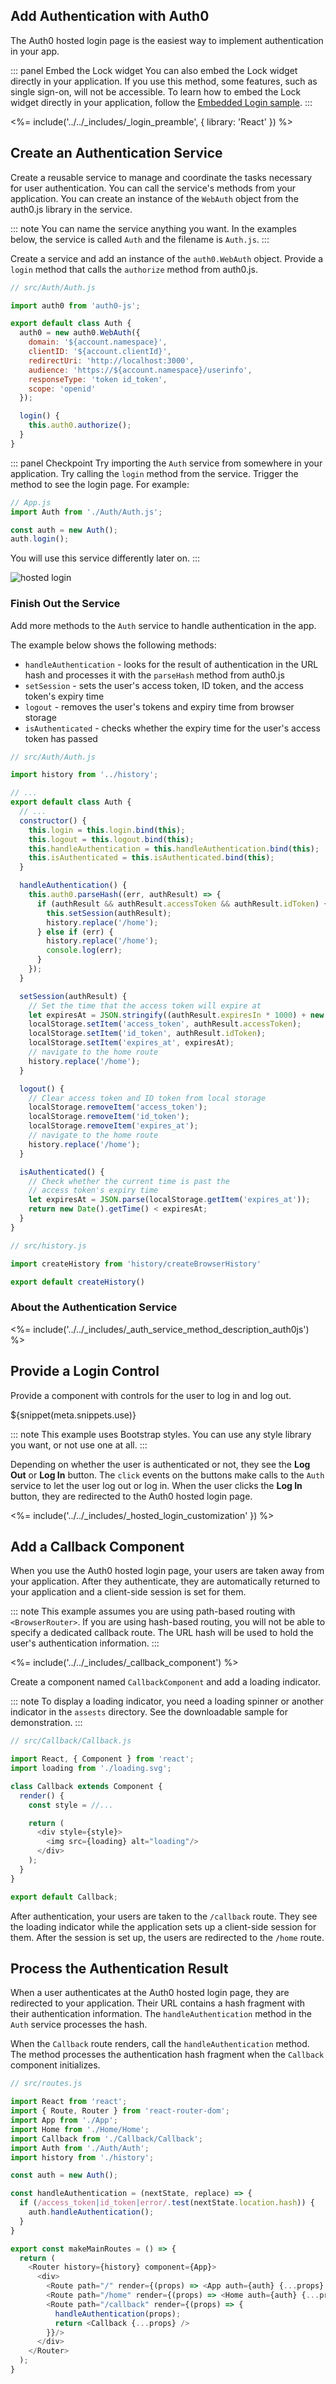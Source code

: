 ## Add Authentication with Auth0

The Auth0 hosted login page is the easiest way to implement authentication in your app. 

::: panel Embed the Lock widget
You can also embed the Lock widget directly in your application. If you use this method, some features, such as single sign-on, will not be accessible. 
To learn how to embed the Lock widget directly in your application, follow the [Embedded Login sample](https://github.com/auth0-samples/auth0-react-samples/tree/embedded-login/01-Embedded-Login).
:::

<%= include('../../_includes/_login_preamble', { library: 'React' }) %>

## Create an Authentication Service

Create a reusable service to manage and coordinate the tasks necessary for user authentication. You can call the service's methods from your application. You can create an instance of the `WebAuth` object from the auth0.js library in the service.

::: note
You can name the service anything you want. In the examples below, the service is called  `Auth` and the filename is `Auth.js`.
:::

Create a service and add an instance of the `auth0.WebAuth` object. Provide a `login` method that calls the `authorize` method from auth0.js.

```js
// src/Auth/Auth.js

import auth0 from 'auth0-js';

export default class Auth {
  auth0 = new auth0.WebAuth({
    domain: '${account.namespace}',
    clientID: '${account.clientId}',
    redirectUri: 'http://localhost:3000',
    audience: 'https://${account.namespace}/userinfo',
    responseType: 'token id_token',
    scope: 'openid'
  });

  login() {
    this.auth0.authorize();
  }
}
```

::: panel Checkpoint
Try importing the `Auth` service from somewhere in your application. Try calling the `login` method from the service. Trigger the method to see the login page. For example:

```js
// App.js
import Auth from './Auth/Auth.js';

const auth = new Auth();
auth.login();
```

You will use this service differently later on.
:::

![hosted login](/media/articles/web/hosted-login.png)

### Finish Out the Service

Add more methods to the `Auth` service to handle authentication in the app.

The example below shows the following methods:
* `handleAuthentication` - looks for the result of authentication in the URL hash and processes it with the `parseHash` method from auth0.js
* `setSession` - sets the user's access token, ID token, and the access token's expiry time 
* `logout` - removes the user's tokens and expiry time from browser storage
* `isAuthenticated` - checks whether the expiry time for the user's access token has passed

```js
// src/Auth/Auth.js

import history from '../history';

// ...
export default class Auth {
  // ...
  constructor() {
    this.login = this.login.bind(this);
    this.logout = this.logout.bind(this);
    this.handleAuthentication = this.handleAuthentication.bind(this);
    this.isAuthenticated = this.isAuthenticated.bind(this);
  }

  handleAuthentication() {
    this.auth0.parseHash((err, authResult) => {
      if (authResult && authResult.accessToken && authResult.idToken) {
        this.setSession(authResult);
        history.replace('/home');
      } else if (err) {
        history.replace('/home');
        console.log(err);
      }
    });
  }

  setSession(authResult) {
    // Set the time that the access token will expire at
    let expiresAt = JSON.stringify((authResult.expiresIn * 1000) + new Date().getTime());
    localStorage.setItem('access_token', authResult.accessToken);
    localStorage.setItem('id_token', authResult.idToken);
    localStorage.setItem('expires_at', expiresAt);
    // navigate to the home route
    history.replace('/home');
  }

  logout() {
    // Clear access token and ID token from local storage
    localStorage.removeItem('access_token');
    localStorage.removeItem('id_token');
    localStorage.removeItem('expires_at');
    // navigate to the home route
    history.replace('/home');
  }

  isAuthenticated() {
    // Check whether the current time is past the 
    // access token's expiry time
    let expiresAt = JSON.parse(localStorage.getItem('expires_at'));
    return new Date().getTime() < expiresAt;
  }
}
```

```js
// src/history.js

import createHistory from 'history/createBrowserHistory'

export default createHistory()
```

### About the Authentication Service

<%= include('../../_includes/_auth_service_method_description_auth0js') %>

## Provide a Login Control

Provide a component with controls for the user to log in and log out.

${snippet(meta.snippets.use)}

::: note
This example uses Bootstrap styles. You can use any style library you want, or not use one at all.
:::

Depending on whether the user is authenticated or not, they see the **Log Out** or **Log In** button. The `click` events on the buttons make calls to the `Auth` service to let the user log out or log in. When the user clicks the **Log In** button, they are redirected to the Auth0 hosted login page. 

<%= include('../../_includes/_hosted_login_customization' }) %>

## Add a Callback Component

When you use the Auth0 hosted login page, your users are taken away from your application. After they authenticate, they are automatically returned to your application and a client-side session is set for them. 

::: note
This example assumes you are using path-based routing with `<BrowserRouter>`. If you are using hash-based routing, you will not be able to specify a dedicated callback route. The URL hash will be used to hold the user's authentication information.
:::

<%= include('../../_includes/_callback_component') %>

Create a component named `CallbackComponent` and add a loading indicator.

::: note
To display a loading indicator, you need a loading spinner or another indicator in the `assests` directory. See the downloadable sample for demonstration. 
:::

```js
// src/Callback/Callback.js

import React, { Component } from 'react';
import loading from './loading.svg';

class Callback extends Component {
  render() {
    const style = //...

    return (
      <div style={style}>
        <img src={loading} alt="loading"/>
      </div>
    );
  }
}

export default Callback;
```

After authentication, your users are taken to the `/callback` route. They see the loading indicator while the application sets up a client-side session for them. After the session is set up, the users are redirected to the `/home` route.

## Process the Authentication Result

When a user authenticates at the Auth0 hosted login page, they are redirected to your application. Their URL contains a hash fragment with their authentication information. The `handleAuthentication` method in the `Auth` service processes the hash. 

When the `Callback` route renders, call the `handleAuthentication` method. The method processes the authentication hash fragment when the `Callback` component initializes.

```js
// src/routes.js

import React from 'react';
import { Route, Router } from 'react-router-dom';
import App from './App';
import Home from './Home/Home';
import Callback from './Callback/Callback';
import Auth from './Auth/Auth';
import history from './history';

const auth = new Auth();

const handleAuthentication = (nextState, replace) => {
  if (/access_token|id_token|error/.test(nextState.location.hash)) {
    auth.handleAuthentication();
  }
}

export const makeMainRoutes = () => {
  return (
    <Router history={history} component={App}>
      <div>
        <Route path="/" render={(props) => <App auth={auth} {...props} />} />
        <Route path="/home" render={(props) => <Home auth={auth} {...props} />} />
        <Route path="/callback" render={(props) => {
          handleAuthentication(props);
          return <Callback {...props} /> 
        }}/>
      </div>
    </Router>
  );
}
```